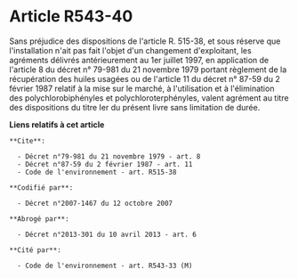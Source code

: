 # Article R543-40

Sans préjudice des dispositions de l'article R. 515-38, et sous réserve que l'installation n'ait pas fait l'objet d'un
changement d'exploitant, les agréments délivrés antérieurement au 1er juillet 1997, en application de l'article 8 du décret
n° 79-981 du 21 novembre 1979 portant règlement de la récupération des huiles usagées ou de l'article 11 du décret n° 87-59
du 2 février 1987 relatif à la mise sur le marché, à l'utilisation et à l'élimination des polychlorobiphényles et
polychloroterphényles, valent agrément au titre des dispositions du titre Ier du présent livre sans limitation de durée.

**Liens relatifs à cet article**

	**Cite**:

	  - Décret n°79-981 du 21 novembre 1979 - art. 8
	  - Décret n°87-59 du 2 février 1987 - art. 11
	  - Code de l'environnement - art. R515-38

	**Codifié par**:

	  - Décret n°2007-1467 du 12 octobre 2007

	**Abrogé par**:

	  - Décret n°2013-301 du 10 avril 2013 - art. 6

	**Cité par**:

	  - Code de l'environnement - art. R543-33 (M)
